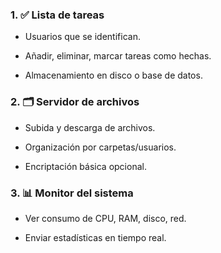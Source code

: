 ### 1. ✅ **Lista de tareas**

- Usuarios que se identifican.
    
- Añadir, eliminar, marcar tareas como hechas.
    
- Almacenamiento en disco o base de datos.
    

### 2. 🗂 **Servidor de archivos**

- Subida y descarga de archivos.
    
- Organización por carpetas/usuarios.
    
- Encriptación básica opcional.
    

### 3. 📊 **Monitor del sistema**

- Ver consumo de CPU, RAM, disco, red.
    
- Enviar estadísticas en tiempo real.